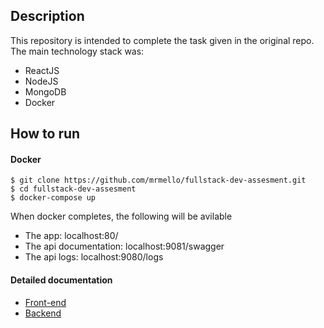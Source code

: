 Description
----------

This repository is intended to complete the task given in the original repo.
The main technology stack was:
 - ReactJS
 - NodeJS
 - MongoDB
 - Docker

How to run
----------

#### Docker

 `$ git clone https://github.com/mrmello/fullstack-dev-assesment.git`  
 `$ cd fullstack-dev-assesment`  
 `$ docker-compose up `  

When docker completes, the following will be avilable
 - The app: localhost:80/
 - The api documentation: localhost:9081/swagger
 - The api logs: localhost:9080/logs
 
 #### Detailed documentation
  - [Front-end](app/)
  - [Backend](server/)
